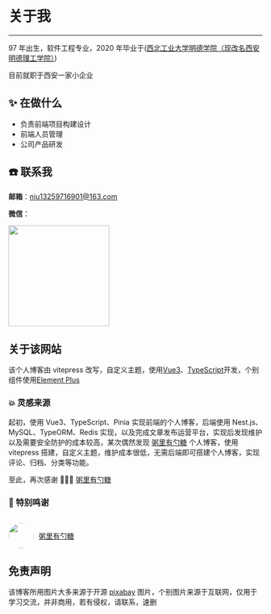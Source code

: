 # 关于我

---

97 年出生，软件工程专业，2020 年毕业于([西北工业大学明德学院（现改名西安明德理工学院）](https://www.mdit.edu.cn/))

目前就职于西安一家小企业

<!-- ![图片](https://img.cdn.sugarat.top/mdImg/MTYwNDcyMTQ4NTMyOA==604721485328) -->

## :sparkles: 在做什么

- 负责前端项目构建设计
- 前端人员管理
- 公司产品研发

## :phone: 联系我

**邮箱**：niu13259716901@163.com

**微信**：

<img src="/wechat.jpg" style="width:200px; margin: 0 auto;">

## 关于该网站

该个人博客由 vitepress 改写，自定义主题，使用[Vue3](https://cn.vuejs.org/)、[TypeScript](https://www.tslang.cn/)开发，个别组件使用[Element Plus](https://element-plus.gitee.io/zh-CN/)

### 💥 灵感来源

起初，使用 Vue3、TypeScript、Pinia 实现前端的个人博客，后端使用 Nest.js、MySQL、TypeORM、Redis 实现，以及完成文章发布运营平台，实现后发现维护以及需要安全防护的成本较高，某次偶然发现 [粥里有勺糖](https://sugarat.top/) 个人博客，使用 vitepress 搭建，自定义主题，维护成本很低，无需后端即可搭建个人博客，实现评论、归档、分类等功能。

至此，再次感谢 🎉🎉🎉 [粥里有勺糖](https://sugarat.top/)

### 🤝 特别鸣谢

<div style="display: flex; align-items: center; gap: 10px; margin-top: 30px;">
  <img src="https://sugarat.top/logo.png" style="width: 50px; height:50px; border-radius: 50%" />
  <a href="https://sugarat.top/">粥里有勺糖</a>
</div>

## 免责声明

该博客所用图片大多来源于开源 [pixabay](https://pixabay.com/zh/) 图片，个别图片来源于互联网，仅用于学习交流，并非商用，若有侵权，请联系，速删
